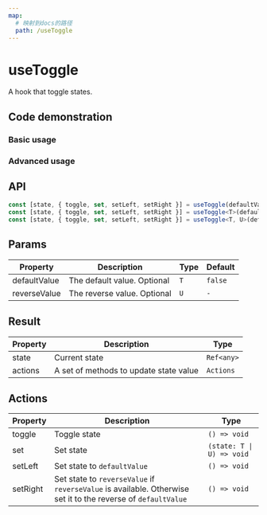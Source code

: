 ```yaml
---
map:
  # 映射到docs的路径
  path: /useToggle
---
```


# useToggle

A hook that toggle states.

## Code demonstration

### Basic usage

<demo src="./demo/demo.vue"
  language="vue"
  title="Default usage"
  desc="Default value is boolean，alike useBoolean."> </demo>

### Advanced usage

<demo src="./demo/demo1.vue"
  language="vue"
  title="Toggle between any two values"
  desc="Accept two optional parameters and toggle between them."> </demo>

## API

```typescript
const [state, { toggle, set, setLeft, setRight }] = useToggle(defaultValue?: boolean);
const [state, { toggle, set, setLeft, setRight }] = useToggle<T>(defaultValue: T);
const [state, { toggle, set, setLeft, setRight }] = useToggle<T, U>(defaultValue: T, reverseValue: U);
```

## Params

| Property     | Description                 | Type | Default |
| ------------ | --------------------------- | ---- | ------- |
| defaultValue | The default value. Optional | `T`  | `false` |
| reverseValue | The reverse value. Optional | `U`  | `-`     |

## Result

| Property | Description                            | Type       |
| -------- | -------------------------------------- | ---------- |
| state    | Current state                          | `Ref<any>` |
| actions  | A set of methods to update state value | `Actions`  |

## Actions

| Property | Description | Type |
| --- | --- | --- |
| toggle | Toggle state | `() => void` |
| set | Set state | `(state: T \| U) => void` |
| setLeft | Set state to `defaultValue` | `() => void` |
| setRight | Set state to `reverseValue` if `reverseValue` is available. Otherwise set it to the reverse of `defaultValue` | `() => void` |
